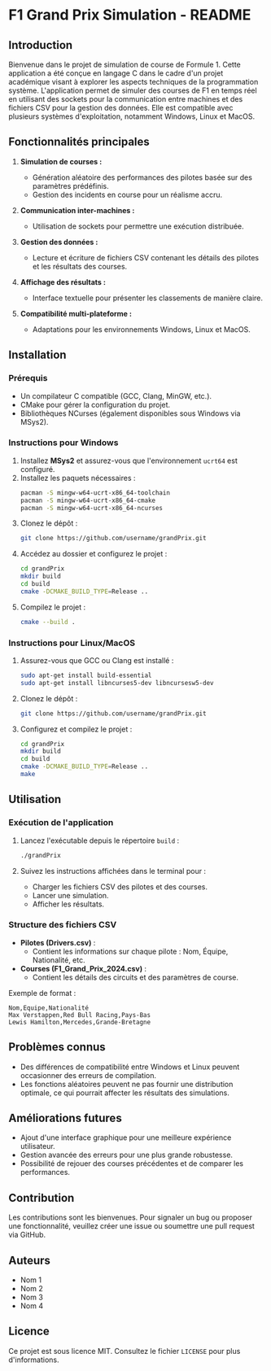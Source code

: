 # F1 Grand Prix Simulation - README

## Introduction

Bienvenue dans le projet de simulation de course de Formule 1. Cette application a été conçue en langage C dans le cadre d'un projet académique visant à explorer les aspects techniques de la programmation système. L'application permet de simuler des courses de F1 en temps réel en utilisant des sockets pour la communication entre machines et des fichiers CSV pour la gestion des données. Elle est compatible avec plusieurs systèmes d'exploitation, notamment Windows, Linux et MacOS.

## Fonctionnalités principales

1. **Simulation de courses :**
   - Génération aléatoire des performances des pilotes basée sur des paramètres prédéfinis.
   - Gestion des incidents en course pour un réalisme accru.

2. **Communication inter-machines :**
   - Utilisation de sockets pour permettre une exécution distribuée.

3. **Gestion des données :**
   - Lecture et écriture de fichiers CSV contenant les détails des pilotes et les résultats des courses.

4. **Affichage des résultats :**
   - Interface textuelle pour présenter les classements de manière claire.

5. **Compatibilité multi-plateforme :**
   - Adaptations pour les environnements Windows, Linux et MacOS.

## Installation

### Prérequis

- Un compilateur C compatible (GCC, Clang, MinGW, etc.).
- CMake pour gérer la configuration du projet.
- Bibliothèques NCurses (également disponibles sous Windows via MSys2).

### Instructions pour Windows

1. Installez **MSys2** et assurez-vous que l'environnement `ucrt64` est configuré.
2. Installez les paquets nécessaires :
   ```bash
   pacman -S mingw-w64-ucrt-x86_64-toolchain
   pacman -S mingw-w64-ucrt-x86_64-cmake
   pacman -S mingw-w64-ucrt-x86_64-ncurses
   ```
3. Clonez le dépôt :
   ```bash
   git clone https://github.com/username/grandPrix.git
   ```
4. Accédez au dossier et configurez le projet :
   ```bash
   cd grandPrix
   mkdir build
   cd build
   cmake -DCMAKE_BUILD_TYPE=Release ..
   ```
5. Compilez le projet :
   ```bash
   cmake --build .
   ```

### Instructions pour Linux/MacOS

1. Assurez-vous que GCC ou Clang est installé :
   ```bash
   sudo apt-get install build-essential
   sudo apt-get install libncurses5-dev libncursesw5-dev
   ```
2. Clonez le dépôt :
   ```bash
   git clone https://github.com/username/grandPrix.git
   ```
3. Configurez et compilez le projet :
   ```bash
   cd grandPrix
   mkdir build
   cd build
   cmake -DCMAKE_BUILD_TYPE=Release ..
   make
   ```

## Utilisation

### Exécution de l'application

1. Lancez l'exécutable depuis le répertoire `build` :
   ```bash
   ./grandPrix
   ```

2. Suivez les instructions affichées dans le terminal pour :
   - Charger les fichiers CSV des pilotes et des courses.
   - Lancer une simulation.
   - Afficher les résultats.

### Structure des fichiers CSV

- **Pilotes (Drivers.csv)** :
  - Contient les informations sur chaque pilote : Nom, Équipe, Nationalité, etc.
- **Courses (F1_Grand_Prix_2024.csv)** :
  - Contient les détails des circuits et des paramètres de course.

Exemple de format :
```
Nom,Equipe,Nationalité
Max Verstappen,Red Bull Racing,Pays-Bas
Lewis Hamilton,Mercedes,Grande-Bretagne
```

## Problèmes connus

- Des différences de compatibilité entre Windows et Linux peuvent occasionner des erreurs de compilation.
- Les fonctions aléatoires peuvent ne pas fournir une distribution optimale, ce qui pourrait affecter les résultats des simulations.

## Améliorations futures

- Ajout d'une interface graphique pour une meilleure expérience utilisateur.
- Gestion avancée des erreurs pour une plus grande robustesse.
- Possibilité de rejouer des courses précédentes et de comparer les performances.

## Contribution

Les contributions sont les bienvenues. Pour signaler un bug ou proposer une fonctionnalité, veuillez créer une issue ou soumettre une pull request via GitHub.

## Auteurs

- Nom 1
- Nom 2
- Nom 3
- Nom 4

## Licence

Ce projet est sous licence MIT. Consultez le fichier `LICENSE` pour plus d'informations.

